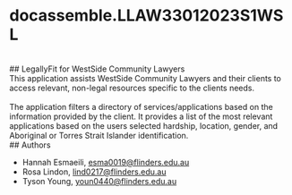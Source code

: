 # docassemble.LLAW33012023S1WSL
<br>
## LegallyFit for WestSide Community Lawyers
<br>
This application assists WestSide Community Lawyers and their clients to access relevant, non-legal resources specific to the clients needs. <br><br>
The application filters a directory of services/applications based on the information provided by the client. It  provides a list of the most relevant applications based on the users selected hardship, location, gender, and Aboriginal or Torres Strait Islander identification.
<br>
## Authors

* Hannah Esmaeili, esma0019@flinders.edu.au <br>
* Rosa Lindon, lind0217@flinders.edu.au <br>
* Tyson Young, youn0440@flinders.edu.au <br>

